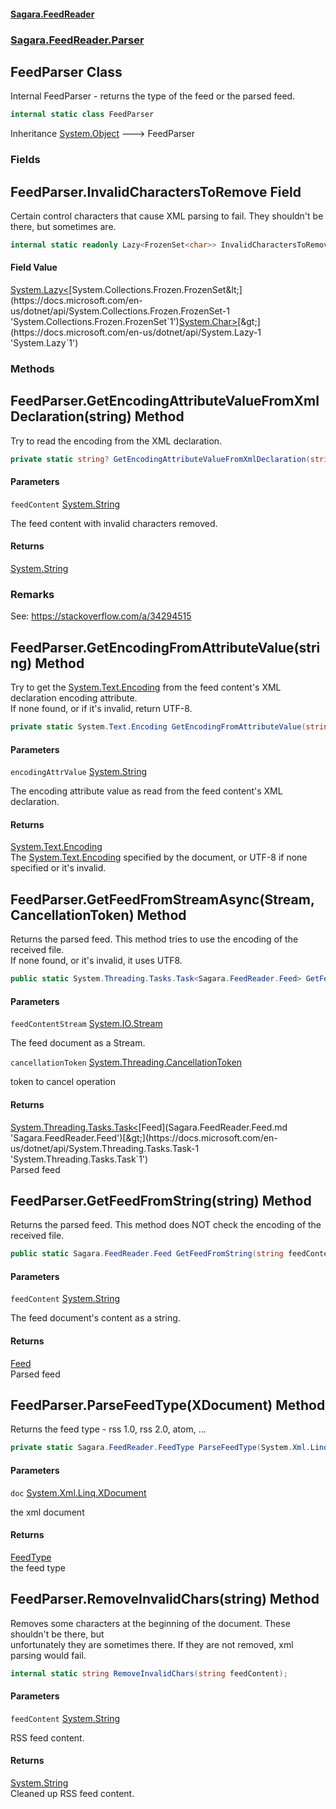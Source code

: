 #### [Sagara.FeedReader](index.md 'index')
### [Sagara.FeedReader.Parser](index.md#Sagara.FeedReader.Parser 'Sagara.FeedReader.Parser')

## FeedParser Class

Internal FeedParser - returns the type of the feed or the parsed feed.

```csharp
internal static class FeedParser
```

Inheritance [System.Object](https://docs.microsoft.com/en-us/dotnet/api/System.Object 'System.Object') &#129106; FeedParser
### Fields

<a name='Sagara.FeedReader.Parser.FeedParser.InvalidCharactersToRemove'></a>

## FeedParser.InvalidCharactersToRemove Field

Certain control characters that cause XML parsing to fail. They shouldn't be there, but sometimes are.

```csharp
internal static readonly Lazy<FrozenSet<char>> InvalidCharactersToRemove;
```

#### Field Value
[System.Lazy&lt;](https://docs.microsoft.com/en-us/dotnet/api/System.Lazy-1 'System.Lazy`1')[System.Collections.Frozen.FrozenSet&lt;](https://docs.microsoft.com/en-us/dotnet/api/System.Collections.Frozen.FrozenSet-1 'System.Collections.Frozen.FrozenSet`1')[System.Char](https://docs.microsoft.com/en-us/dotnet/api/System.Char 'System.Char')[&gt;](https://docs.microsoft.com/en-us/dotnet/api/System.Collections.Frozen.FrozenSet-1 'System.Collections.Frozen.FrozenSet`1')[&gt;](https://docs.microsoft.com/en-us/dotnet/api/System.Lazy-1 'System.Lazy`1')
### Methods

<a name='Sagara.FeedReader.Parser.FeedParser.GetEncodingAttributeValueFromXmlDeclaration(string)'></a>

## FeedParser.GetEncodingAttributeValueFromXmlDeclaration(string) Method

Try to read the encoding from the XML declaration.

```csharp
private static string? GetEncodingAttributeValueFromXmlDeclaration(string feedContent);
```
#### Parameters

<a name='Sagara.FeedReader.Parser.FeedParser.GetEncodingAttributeValueFromXmlDeclaration(string).feedContent'></a>

`feedContent` [System.String](https://docs.microsoft.com/en-us/dotnet/api/System.String 'System.String')

The feed content with invalid characters removed.

#### Returns
[System.String](https://docs.microsoft.com/en-us/dotnet/api/System.String 'System.String')

### Remarks
See: https://stackoverflow.com/a/34294515

<a name='Sagara.FeedReader.Parser.FeedParser.GetEncodingFromAttributeValue(string)'></a>

## FeedParser.GetEncodingFromAttributeValue(string) Method

Try to get the [System.Text.Encoding](https://docs.microsoft.com/en-us/dotnet/api/System.Text.Encoding 'System.Text.Encoding') from the feed content's XML declaration encoding attribute.  
If none found, or if it's invalid, return UTF-8.

```csharp
private static System.Text.Encoding GetEncodingFromAttributeValue(string? encodingAttrValue);
```
#### Parameters

<a name='Sagara.FeedReader.Parser.FeedParser.GetEncodingFromAttributeValue(string).encodingAttrValue'></a>

`encodingAttrValue` [System.String](https://docs.microsoft.com/en-us/dotnet/api/System.String 'System.String')

The encoding attribute value as read from the feed content's XML declaration.

#### Returns
[System.Text.Encoding](https://docs.microsoft.com/en-us/dotnet/api/System.Text.Encoding 'System.Text.Encoding')  
The [System.Text.Encoding](https://docs.microsoft.com/en-us/dotnet/api/System.Text.Encoding 'System.Text.Encoding') specified by the document, or UTF-8 if none specified or it's invalid.

<a name='Sagara.FeedReader.Parser.FeedParser.GetFeedFromStreamAsync(System.IO.Stream,System.Threading.CancellationToken)'></a>

## FeedParser.GetFeedFromStreamAsync(Stream, CancellationToken) Method

Returns the parsed feed. This method tries to use the encoding of the received file.  
If none found, or it's invalid, it uses UTF8.

```csharp
public static System.Threading.Tasks.Task<Sagara.FeedReader.Feed> GetFeedFromStreamAsync(System.IO.Stream feedContentStream, System.Threading.CancellationToken cancellationToken=default(System.Threading.CancellationToken));
```
#### Parameters

<a name='Sagara.FeedReader.Parser.FeedParser.GetFeedFromStreamAsync(System.IO.Stream,System.Threading.CancellationToken).feedContentStream'></a>

`feedContentStream` [System.IO.Stream](https://docs.microsoft.com/en-us/dotnet/api/System.IO.Stream 'System.IO.Stream')

The feed document as a Stream.

<a name='Sagara.FeedReader.Parser.FeedParser.GetFeedFromStreamAsync(System.IO.Stream,System.Threading.CancellationToken).cancellationToken'></a>

`cancellationToken` [System.Threading.CancellationToken](https://docs.microsoft.com/en-us/dotnet/api/System.Threading.CancellationToken 'System.Threading.CancellationToken')

token to cancel operation

#### Returns
[System.Threading.Tasks.Task&lt;](https://docs.microsoft.com/en-us/dotnet/api/System.Threading.Tasks.Task-1 'System.Threading.Tasks.Task`1')[Feed](Sagara.FeedReader.Feed.md 'Sagara.FeedReader.Feed')[&gt;](https://docs.microsoft.com/en-us/dotnet/api/System.Threading.Tasks.Task-1 'System.Threading.Tasks.Task`1')  
Parsed feed

<a name='Sagara.FeedReader.Parser.FeedParser.GetFeedFromString(string)'></a>

## FeedParser.GetFeedFromString(string) Method

Returns the parsed feed. This method does NOT check the encoding of the received file.

```csharp
public static Sagara.FeedReader.Feed GetFeedFromString(string feedContent);
```
#### Parameters

<a name='Sagara.FeedReader.Parser.FeedParser.GetFeedFromString(string).feedContent'></a>

`feedContent` [System.String](https://docs.microsoft.com/en-us/dotnet/api/System.String 'System.String')

The feed document's content as a string.

#### Returns
[Feed](Sagara.FeedReader.Feed.md 'Sagara.FeedReader.Feed')  
Parsed feed

<a name='Sagara.FeedReader.Parser.FeedParser.ParseFeedType(System.Xml.Linq.XDocument)'></a>

## FeedParser.ParseFeedType(XDocument) Method

Returns the feed type - rss 1.0, rss 2.0, atom, ...

```csharp
private static Sagara.FeedReader.FeedType ParseFeedType(System.Xml.Linq.XDocument doc);
```
#### Parameters

<a name='Sagara.FeedReader.Parser.FeedParser.ParseFeedType(System.Xml.Linq.XDocument).doc'></a>

`doc` [System.Xml.Linq.XDocument](https://docs.microsoft.com/en-us/dotnet/api/System.Xml.Linq.XDocument 'System.Xml.Linq.XDocument')

the xml document

#### Returns
[FeedType](Sagara.FeedReader.FeedType.md 'Sagara.FeedReader.FeedType')  
the feed type

<a name='Sagara.FeedReader.Parser.FeedParser.RemoveInvalidChars(string)'></a>

## FeedParser.RemoveInvalidChars(string) Method

Removes some characters at the beginning of the document. These shouldn't be there, but   
unfortunately they are sometimes there. If they are not removed, xml parsing would fail.

```csharp
internal static string RemoveInvalidChars(string feedContent);
```
#### Parameters

<a name='Sagara.FeedReader.Parser.FeedParser.RemoveInvalidChars(string).feedContent'></a>

`feedContent` [System.String](https://docs.microsoft.com/en-us/dotnet/api/System.String 'System.String')

RSS feed content.

#### Returns
[System.String](https://docs.microsoft.com/en-us/dotnet/api/System.String 'System.String')  
Cleaned up RSS feed content.